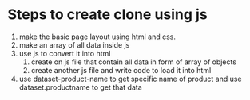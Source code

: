 # Steps to create clone using js

1. make the basic page layout using html and css.
2. make an array of all data inside js
3. use js to convert it into html
    1. create on js file that contain all data in form of array of objects
    2. create another js file and write code to load it into html
4. use dataset-product-name to get specific name of product and use dataset.productname to get that data
